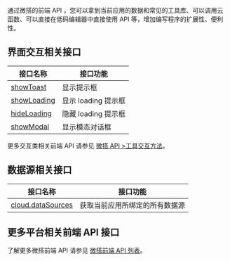 通过微搭的前端 API ，您可以拿到当前应用的数据和常见的工具库、可以调用云函数、可以直接在低码编辑器中直接使用 API 等，增加编写程序的扩展性、便利性。

## 界面交互相关接口

| 接口名称   | 接口功能   |
| -------- | -------- |
| [showToast](https://docs.cloudbase.net/lowcode/api/utils#wutilsshowtoast)    | 显示提示框   |
| [showLoading](https://docs.cloudbase.net/lowcode/api/utils#wutilsshowloading)    | 显示 loading 提示框  |
| [hideLoading](https://docs.cloudbase.net/lowcode/api/utils#wutilshideloading)   | 隐藏 loading 提示框   |
| [showModal](https://docs.cloudbase.net/lowcode/api/utils#wutilsshowmodal) | 显示模态对话框   |

更多交互类相关前端 API 请参见 [微搭 API >工具交互方法](https://docs.cloudbase.net/lowcode/api/utils)。


## 数据源相关接口

| 接口名称   | 接口功能   |
| -------- | -------- |
| [cloud.dataSources](https://cloud.tencent.com/document/product/1301/56704#dataSources)    | 获取当前应用所绑定的所有数据源   |

## 更多平台相关前端 API 接口
了解更多微搭前端 API 请参见 [微搭前端 API 列表](https://docs.cloudbase.net/lowcode/api/api-referrence)。 
